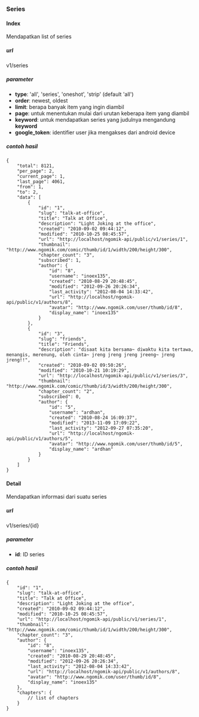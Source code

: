 ### Series


#### Index
Mendapatkan list of series

##### url
v1/series

##### parameter
* **type**: 'all', 'series', 'oneshot', 'strip' (default 'all')
* **order**: newest, oldest
* **limit**: berapa banyak item yang ingin diambil
* **page**: untuk menentukan mulai dari urutan keberapa item yang diambil
* **keyword**: untuk mendapatkan series yang judulnya mengandung **keyword**
* **google_token**: identifier user jika mengakses dari android device

##### contoh hasil
    
    {
        "total": 8121,
        "per_page": 2,
        "current_page": 1,
        "last_page": 4061,
        "from": 1,
        "to": 2,
        "data": [
            {
                "id": "1",
                "slug": "talk-at-office",
                "title": "Talk at Office",
                "description": "Light Joking at the office",
                "created": "2010-09-02 09:44:12",
                "modified": "2010-10-25 08:45:57",
                "url": "http://localhost/ngomik-api/public/v1/series/1",
                "thumbnail": "http://www.ngomik.com/comic/thumb/id/1/width/200/height/300",
                "chapter_count": "3",
                "subscribed": 1,
                "author": {
                    "id": "8",
                    "username": "inoex135",
                    "created": "2010-08-29 20:48:45",
                    "modified": "2012-09-26 20:26:34",
                    "last_activity": "2012-08-04 14:33:42",
                    "url": "http://localhost/ngomik-api/public/v1/authors/8",
                    "avatar": "http://www.ngomik.com/user/thumb/id/8",
                    "display_name": "inoex135"
                }
            },
            {
                "id": "3",
                "slug": "friends",
                "title": "Friends",
                "description": "disaat kita bersama~ diwaktu kita tertawa, menangis, merenung, oleh cinta~ jreng jreng jreng jreeng~ jreng jreng!!",
                "created": "2010-09-02 09:50:26",
                "modified": "2010-10-21 10:19:29",
                "url": "http://localhost/ngomik-api/public/v1/series/3",
                "thumbnail": "http://www.ngomik.com/comic/thumb/id/3/width/200/height/300",
                "chapter_count": "2",
                "subscribed": 0,                
                "author": {
                    "id": "5",
                    "username": "ardhan",
                    "created": "2010-08-24 16:09:37",
                    "modified": "2013-11-09 17:09:22",
                    "last_activity": "2012-09-27 07:35:20",
                    "url": "http://localhost/ngomik-api/public/v1/authors/5",
                    "avatar": "http://www.ngomik.com/user/thumb/id/5",
                    "display_name": "ardhan"
                }
            }
        ]
    }
    
#### Detail
Mendapatkan informasi dari suatu series

##### url
v1/series/{id}

##### parameter
* **id**: ID series

##### contoh hasil
        
    {
        "id": "1",
        "slug": "talk-at-office",
        "title": "Talk at Office",
        "description": "Light Joking at the office",
        "created": "2010-09-02 09:44:12",
        "modified": "2010-10-25 08:45:57",
        "url": "http://localhost/ngomik-api/public/v1/series/1",
        "thumbnail": "http://www.ngomik.com/comic/thumb/id/1/width/200/height/300",
        "chapter_count": "3",
        "author": {
            "id": "8",
            "username": "inoex135",
            "created": "2010-08-29 20:48:45",
            "modified": "2012-09-26 20:26:34",
            "last_activity": "2012-08-04 14:33:42",
            "url": "http://localhost/ngomik-api/public/v1/authors/8",
            "avatar": "http://www.ngomik.com/user/thumb/id/8",
            "display_name": "inoex135"
        },
        "chapters": {
            // list of chapters
        }
    }